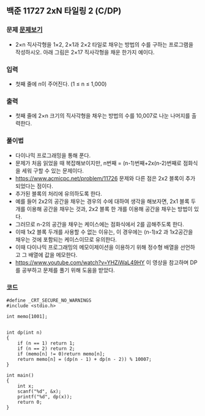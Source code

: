 ## 백준 11727 2xN 타일링 2 (C/DP)

### 문제 [문제보기](https://www.acmicpc.net/problem/11727)
- 2×n 직사각형을 1×2, 2×1과 2×2 타일로 채우는 방법의 수를 구하는 프로그램을 작성하시오.
아래 그림은 2×17 직사각형을 채운 한가지 예이다.


### 입력
- 첫째 줄에 n이 주어진다. (1 ≤ n ≤ 1,000)

### 출력
 - 첫째 줄에 2×n 크기의 직사각형을 채우는 방법의 수를 10,007로 나눈 나머지를 출력한다.


### 풀이법
 - 다이나믹 프로그래밍을 통해 푼다.
 - 문제가 처음 읽었을 때 복잡해보이지만, n번째 = (n-1)번째+2x(n-2)번째로 점화식을 세워 구할 수 있는 문제이다.
 - https://www.acmicpc.net/problem/11726 문제와 다른 점은 2x2 블록이 추가되었다는 점이다.
 - 추가된 블록의 처리에 유의하도록 한다. 
 - 예를 들어 2x2의 공간을 채우는 경우의 수에 대하여 생각을 해보자면, 2x1 블록 두 개를 이용해 공간을 채우는 것과, 2x2 블록 한 개를 이용해 공간을 채우는 방법이 있다. 
 - 그러므로 n-2의 공간을 채우는 케이스에는 점화식에서 2를 곱해주도록 한다.
 - 이때 1x2 블록 두개를 사용할 수 없는 이유는, 이 경우에는 (n-1)x2 과 1x2공간을 채우는 것에 포함되는 케이스이므로 유의한다.
 - 이때 다이나믹 프로그래밍의 메모이제이션을 이용하기 위해 정수형 배열을 선언하고 그 배열에 값을 메모한다. 
 - https://www.youtube.com/watch?v=YHZiWaL49HY 이 영상을 참고하며 DP를 공부하고 문제를 풀기 위해 도움을 받았다. 


### 코드
```
#define _CRT_SECURE_NO_WARNINGS
#include <stdio.h>

int memo[1001];


int dp(int n)
{
	if (n == 1) return 1;
	if (n == 2) return 2;
	if (memo[n] != 0)return memo[n];
	return memo[n] = (dp(n - 1) + dp(n - 2)) % 10007;
}

int main()
{
	int x;
	scanf("%d", &x);
	printf("%d", dp(x));
	return 0;
}
```
